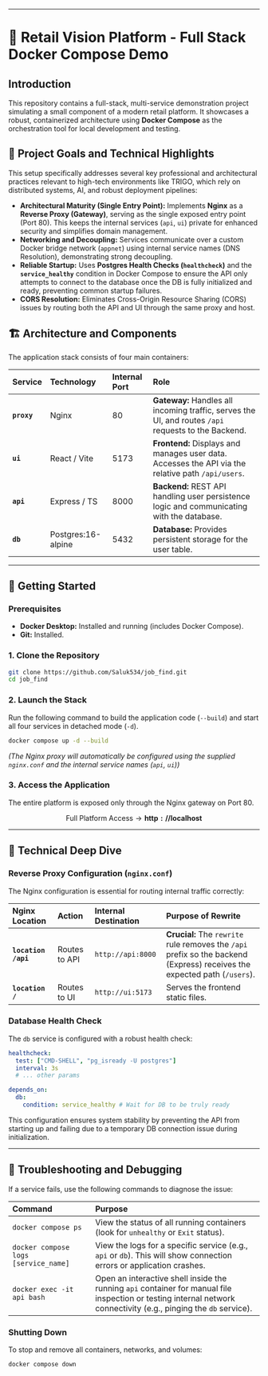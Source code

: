 
-----

# 🚀 Retail Vision Platform - Full Stack Docker Compose Demo

## Introduction

This repository contains a full-stack, multi-service demonstration project simulating a small component of a modern retail platform. It showcases a robust, containerized architecture using **Docker Compose** as the orchestration tool for local development and testing.

## 🎯 Project Goals and Technical Highlights

This setup specifically addresses several key professional and architectural practices relevant to high-tech environments like TRIGO, which rely on distributed systems, AI, and robust deployment pipelines:

  * **Architectural Maturity (Single Entry Point):** Implements **Nginx** as a **Reverse Proxy (Gateway)**, serving as the single exposed entry point (Port 80). This keeps the internal services (`api`, `ui`) private for enhanced security and simplifies domain management.
  * **Networking and Decoupling:** Services communicate over a custom Docker bridge network (`appnet`) using internal service names (DNS Resolution), demonstrating strong decoupling.
  * **Reliable Startup:** Uses **Postgres Health Checks (`healthcheck`)** and the **`service_healthy`** condition in Docker Compose to ensure the API only attempts to connect to the database once the DB is fully initialized and ready, preventing common startup failures.
  * **CORS Resolution:** Eliminates Cross-Origin Resource Sharing (CORS) issues by routing both the API and UI through the same proxy and host.

## 🏗️ Architecture and Components

The application stack consists of four main containers:

| Service | Technology | Internal Port | Role |
| :--- | :--- | :--- | :--- |
| **`proxy`** | Nginx | 80 | **Gateway:** Handles all incoming traffic, serves the UI, and routes `/api` requests to the Backend. |
| **`ui`** | React / Vite | 5173 | **Frontend:** Displays and manages user data. Accesses the API via the relative path `/api/users`. |
| **`api`** | Express / TS | 8000 | **Backend:** REST API handling user persistence logic and communicating with the database. |
| **`db`** | Postgres:16-alpine | 5432 | **Database:** Provides persistent storage for the user table. |

-----

## 🚀 Getting Started

### Prerequisites

  * **Docker Desktop:** Installed and running (includes Docker Compose).
  * **Git:** Installed.

### 1\. Clone the Repository

```bash
git clone https://github.com/Saluk534/job_find.git
cd job_find
```

### 2\. Launch the Stack

Run the following command to build the application code (`--build`) and start all four services in detached mode (`-d`).

```bash
docker compose up -d --build
```

*(The Nginx proxy will automatically be configured using the supplied `nginx.conf` and the internal service names (`api`, `ui`))*

### 3\. Access the Application

The entire platform is exposed only through the Nginx gateway on Port 80.

$$\text{Full Platform Access} \rightarrow \mathbf{http://localhost}$$

-----

## 🧠 Technical Deep Dive

### Reverse Proxy Configuration (`nginx.conf`)

The Nginx configuration is essential for routing internal traffic correctly:

| Nginx Location | Action | Internal Destination | Purpose of Rewrite |
| :--- | :--- | :--- | :--- |
| **`location /api`** | Routes to API | `http://api:8000` | **Crucial:** The `rewrite` rule removes the `/api` prefix so the backend (Express) receives the expected path (`/users`). |
| **`location /`** | Routes to UI | `http://ui:5173` | Serves the frontend static files. |

### Database Health Check

The `db` service is configured with a robust health check:

```yaml
healthcheck:
  test: ["CMD-SHELL", "pg_isready -U postgres"]
  interval: 3s
  # ... other params

depends_on:
  db:
    condition: service_healthy # Wait for DB to be truly ready
```

This configuration ensures system stability by preventing the API from starting up and failing due to a temporary DB connection issue during initialization.

-----

## 🐛 Troubleshooting and Debugging

If a service fails, use the following commands to diagnose the issue:

| Command | Purpose |
| :--- | :--- |
| `docker compose ps` | View the status of all running containers (look for `unhealthy` or `Exit` status). |
| `docker compose logs [service_name]` | View the logs for a specific service (e.g., `api` or `db`). This will show connection errors or application crashes. |
| `docker exec -it api bash` | Open an interactive shell inside the running `api` container for manual file inspection or testing internal network connectivity (e.g., pinging the `db` service). |

### Shutting Down

To stop and remove all containers, networks, and volumes:

```bash
docker compose down
```
